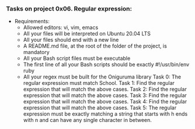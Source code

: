 ### Tasks on project 0x06. Regular expression:
- Requirements:
	- Allowed editors: vi, vim, emacs
	- All your files will be interpreted on Ubuntu 20.04 LTS
	- All your files should end with a new line
	- A README.md file, at the root of the folder of the project, is mandatory
	- All your Bash script files must be executable
	- The first line of all your Bash scripts should be exactly #!/usr/bin/env ruby
	- All your regex must be built for the Oniguruma library
Task 0: The regular expression must match School.
Task 1: Find the regular expression that will match the above cases.
Task 2: Find the regular expression that will match the above cases.
Task 3: Find the regular expression that will match the above cases.
Task 4: Find the regular expression that will match the above cases.
Task 5: The regular expression must be exactly matching a string that starts with h ends with n and can have any single character in between.
